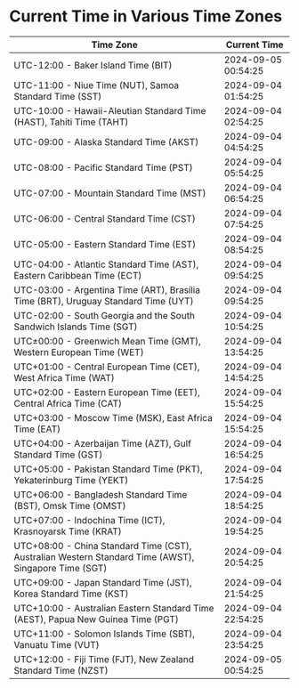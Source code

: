 # Current Time in Various Time Zones

| Time Zone | Current Time |
|-----------|--------------|
| UTC-12:00 - Baker Island Time (BIT) | 2024-09-05 00:54:25 |
| UTC-11:00 - Niue Time (NUT), Samoa Standard Time (SST) | 2024-09-04 01:54:25 |
| UTC-10:00 - Hawaii-Aleutian Standard Time (HAST), Tahiti Time (TAHT) | 2024-09-04 02:54:25 |
| UTC-09:00 - Alaska Standard Time (AKST) | 2024-09-04 04:54:25 |
| UTC-08:00 - Pacific Standard Time (PST) | 2024-09-04 05:54:25 |
| UTC-07:00 - Mountain Standard Time (MST) | 2024-09-04 06:54:25 |
| UTC-06:00 - Central Standard Time (CST) | 2024-09-04 07:54:25 |
| UTC-05:00 - Eastern Standard Time (EST) | 2024-09-04 08:54:25 |
| UTC-04:00 - Atlantic Standard Time (AST), Eastern Caribbean Time (ECT) | 2024-09-04 09:54:25 |
| UTC-03:00 - Argentina Time (ART), Brasília Time (BRT), Uruguay Standard Time (UYT) | 2024-09-04 09:54:25 |
| UTC-02:00 - South Georgia and the South Sandwich Islands Time (SGT) | 2024-09-04 10:54:25 |
| UTC±00:00 - Greenwich Mean Time (GMT), Western European Time (WET) | 2024-09-04 13:54:25 |
| UTC+01:00 - Central European Time (CET), West Africa Time (WAT) | 2024-09-04 14:54:25 |
| UTC+02:00 - Eastern European Time (EET), Central Africa Time (CAT) | 2024-09-04 15:54:25 |
| UTC+03:00 - Moscow Time (MSK), East Africa Time (EAT) | 2024-09-04 15:54:25 |
| UTC+04:00 - Azerbaijan Time (AZT), Gulf Standard Time (GST) | 2024-09-04 16:54:25 |
| UTC+05:00 - Pakistan Standard Time (PKT), Yekaterinburg Time (YEKT) | 2024-09-04 17:54:25 |
| UTC+06:00 - Bangladesh Standard Time (BST), Omsk Time (OMST) | 2024-09-04 18:54:25 |
| UTC+07:00 - Indochina Time (ICT), Krasnoyarsk Time (KRAT) | 2024-09-04 19:54:25 |
| UTC+08:00 - China Standard Time (CST), Australian Western Standard Time (AWST), Singapore Time (SGT) | 2024-09-04 20:54:25 |
| UTC+09:00 - Japan Standard Time (JST), Korea Standard Time (KST) | 2024-09-04 21:54:25 |
| UTC+10:00 - Australian Eastern Standard Time (AEST), Papua New Guinea Time (PGT) | 2024-09-04 22:54:25 |
| UTC+11:00 - Solomon Islands Time (SBT), Vanuatu Time (VUT) | 2024-09-04 23:54:25 |
| UTC+12:00 - Fiji Time (FJT), New Zealand Standard Time (NZST) | 2024-09-05 00:54:25 |
